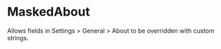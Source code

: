 MaskedAbout
===========

Allows fields in Settings > General > About to be overridden with custom strings.
